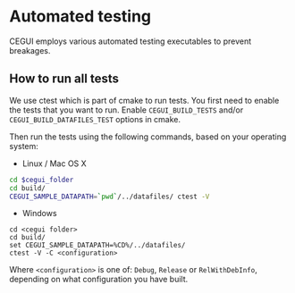 Automated testing
=================

CEGUI employs various automated testing executables to prevent breakages.

How to run all tests
--------------------

We use ctest which is part of cmake to run tests. You first need to enable
the tests that you want to run. Enable `CEGUI_BUILD_TESTS` and/or
`CEGUI_BUILD_DATAFILES_TEST` options in cmake.

Then run the tests using the following commands, based on your operating system:

* Linux / Mac OS X
```bash
cd $cegui_folder
cd build/
CEGUI_SAMPLE_DATAPATH=`pwd`/../datafiles/ ctest -V
```

* Windows
```
cd <cegui folder>
cd build/
set CEGUI_SAMPLE_DATAPATH=%CD%/../datafiles/
ctest -V -C <configuration>
```
Where `<configuration>` is one of: `Debug`, `Release` or `RelWithDebInfo`, depending on what configuration you have built.